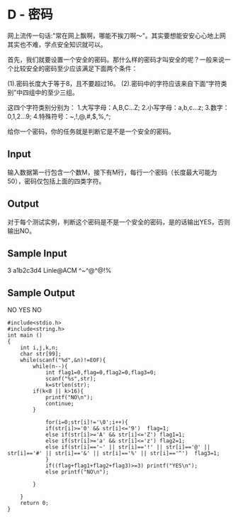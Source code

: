 # D - 密码 
网上流传一句话:"常在网上飘啊，哪能不挨刀啊～"。其实要想能安安心心地上网其实也不难，学点安全知识就可以。 

首先，我们就要设置一个安全的密码。那什么样的密码才叫安全的呢？一般来说一个比较安全的密码至少应该满足下面两个条件： 

(1).密码长度大于等于8，且不要超过16。 
(2).密码中的字符应该来自下面“字符类别”中四组中的至少三组。 

这四个字符类别分别为： 
1.大写字母：A,B,C...Z; 
2.小写字母：a,b,c...z; 
3.数字：0,1,2...9; 
4.特殊符号：~,!,@,#,$,%,^; 

给你一个密码，你的任务就是判断它是不是一个安全的密码。 
## Input
输入数据第一行包含一个数M，接下有M行，每行一个密码（长度最大可能为50），密码仅包括上面的四类字符。
## Output
对于每个测试实例，判断这个密码是不是一个安全的密码，是的话输出YES，否则输出NO。
## Sample Input
3
a1b2c3d4
Linle@ACM
^~^@^@!%
## Sample Output
NO
YES
NO
```
#include<stdio.h>
#include<string.h>
int main ()
{
	int i,j,k,n;
	char str[99];
	while(scanf("%d",&n)!=EOF){
		while(n--){
			int flag1=0,flag=0,flag2=0,flag3=0;
			scanf("%s",str);
			k=strlen(str);
		if(k<8 || k>16){           
			printf("NO\n");
			continue;	
		}	
		
			for(i=0;str[i]!='\0';i++){
			if(str[i]>='0' && str[i]<='9')	flag=1;
			else if(str[i]>='A' && str[i]<='Z')	flag1=1;
			else if(str[i]>='a' && str[i]<='z')	flag2=1;
			else if(str[i]=='~' || str[i]=='!' || str[i]=='@' || str[i]=='#' || str[i]=='&' || str[i]=='%' || str[i]=='^')	flag3=1;
			}
			if((flag+flag1+flag2+flag3)>=3)	printf("YES\n");
			else printf("NO\n");
			
		}
			
	}
	return 0;
}
```
